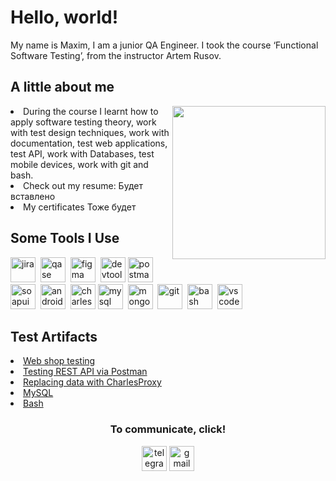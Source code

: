 # Hello, world!



 My name is Maxim, I am a junior QA Engineer. I took the course ‘Functional Software Testing’, from the instructor Artem Rusov.

## A little about me 
 <img align="right" src=https://i.gifer.com/2Jf.gif height="245" data-canonical-src="https://i.pinimg.com/originals/d2/12/ce/d212ce4c95954faf7427fbe941a554f8.gif" style="max-width: 100%; display: inline-block;" data-target="animated-image.originalImage">
 
 <li align="left"> During the course I learnt how to apply software testing theory, work with test design techniques, work with documentation, test web applications, test API, work with Databases, test mobile devices, work with git and bash.
 </li>
 <li> Check out my resume: Будет вставлено  </li>
 <li> My certificates Тоже будет  </li>

 

## Some Tools I Use
<div>
 <img src="https://cdn.jsdelivr.net/gh/devicons/devicon/icons/jira/jira-original.svg" title="jira" alt="jira" width="40" height="40"/>&nbsp
 <img src="https://media.licdn.com/dms/image/v2/D4D0BAQHe8aNTUPt3TA/company-logo_200_200/company-logo_200_200/0/1689265711152/qaseio_logo?e=1748476800&v=beta&t=xggX_SzM_bo2TrbyKFFpFNjpo728HDXmNhJXg7nbz6Q" title="qase" alt="qase" width="40" height="40"/>&nbsp 
 <img src="https://cdn.jsdelivr.net/gh/devicons/devicon/icons/figma/figma-original.svg" title="figma" alt="figma" width="40" height="40"/>&nbsp
 <img src="https://d33wubrfki0l68.cloudfront.net/38b5c953a4667366685d55db55d057c86db1fc54/a0fdc/static/acae6b24d940347661ca901ea07f47c1/chrome-dev-logo-icon.png" title="devtools" alt="devtools" width="40" height="40"/>
  <img src="https://media2.dev.to/dynamic/image/width=320,height=320,fit=cover,gravity=auto,format=auto/https%3A%2F%2Fdev-to-uploads.s3.amazonaws.com%2Fuploads%2Forganization%2Fprofile_image%2F5035%2F6b8f298c-c09b-48a5-9f70-a811376e63af.png" title="postman" alt="postman" width="40" height="40"/>&nbsp
  <img src="https://static0.smartbear.co/smartbearbrand/media/images/home/soapui-icon.svg" title="soapui" alt="soapui" width="40" height="40"/>&nbsp
  <img src="https://cdn.jsdelivr.net/gh/devicons/devicon/icons/androidstudio/androidstudio-original.svg" title="android-studio" alt="android-studio" width="40" height="40"/>&nbsp
  <img src="https://scontent-waw2-2.xx.fbcdn.net/v/t39.30808-1/305302061_403605168551092_2881103137764292271_n.png?stp=dst-png_s200x200&_nc_cat=105&ccb=1-7&_nc_sid=f907e8&_nc_ohc=Thg_2j7QQmoQ7kNvgHWPjNJ&_nc_oc=AdjFQpSjkN82e4ezUHKu_CaN4-MfLJzEuMF85fj5zChfveCyN_uu0gGsuTGtcS08kdM&_nc_zt=24&_nc_ht=scontent-waw2-2.xx&_nc_gid=AF8m_y-KigPqZr8O26ldx1T&oh=00_AYDl2-FMp4mp3qBjfdVH_ey9PKN6QvHwaSJ0xSvNipyNKg&oe=67C65581" title="charles-proxy" alt="charles-proxy" width="40" height="40"/>
  <img src="https://cdn.jsdelivr.net/gh/devicons/devicon/icons/mysql/mysql-original.svg" title="mysql" alt="mysql" width="40" height="40"/>&nbsp
  <img src="https://dbeaver.io/wp-content/uploads/2015/09/beaver-head.png" title="DBeaver" alt="mongodb" width="40" height="40"/>&nbsp
  <img src="https://cdn.jsdelivr.net/gh/devicons/devicon/icons/git/git-original.svg" title="git" alt="git" width="40" height="40"/>&nbsp
  <img src="https://upload.wikimedia.org/wikipedia/commons/thumb/4/4b/Bash_Logo_Colored.svg/1024px-Bash_Logo_Colored.svg.png?20180723054350" title="bash" alt="bash" width="40" height="40"/>&nbsp
  <img src="https://cdn.jsdelivr.net/gh/devicons/devicon/icons/vscode/vscode-original.svg" title="vscode" alt="vscode" width="40" height="40"/>&nbsp
</div>


## Test Artifacts
<div>
 <li>
  <a href="https://github.com/LitvinMaksim/Web_shop_testing" >Web shop testing</a>
 </li>
 <li>
  <a href="https://github.com/LitvinMaksim/RestAPI_Postman"> Testing REST API via Postman </a>
 </li>
 <li>
  <a href="https://github.com/LitvinMaksim/CharlesProxy"> Replacing data with CharlesProxy </a>
 </li>
 <li>
  <a href="https://github.com/LitvinMaksim/MySQL"> MySQL </a> 
 </li>
 <li>
  <a href="https://github.com/LitvinMaksim/bash"> Bash </a> </li>
</div>
<div> 
<h3 align="center" class="heading-element" dir="auto"> To communicate, click! </h3>
</div>
<p align="center" dir="auto">
<a href="https://t.me/Maksim_Litvin45" rel="nofollow"><img src="https://camo.githubusercontent.com/fcbf048deb1f46a9fdfea57f18321f6e641acb024cbe91522b2fb1534803251c/68747470733a2f2f696d672e69636f6e73382e636f6d2f3f73697a653d3531322669643d363333303626666f726d61743d706e67" width="40" height="40" alt="telegram" data-canonical-src="https://img.icons8.com/?size=512&amp;id=63306&amp;format=png" style="max-width: 100%;"></a>
<a href="mailto:o.litvinmax1999gmail.com"><img src="https://camo.githubusercontent.com/b726567d3ed8caf80f48ad578fb9cf3647e528bb1900e40b8925e89a44c661bd/68747470733a2f2f696d672e69636f6e73382e636f6d2f3f73697a653d3531322669643d503755496c686270577a5a6d26666f726d61743d706e67" width="40" height="40" alt="gmail" data-canonical-src="https://img.icons8.com/?size=512&amp;id=P7UIlhbpWzZm&amp;format=png" style="max-width: 100%;"></a>
</p>


